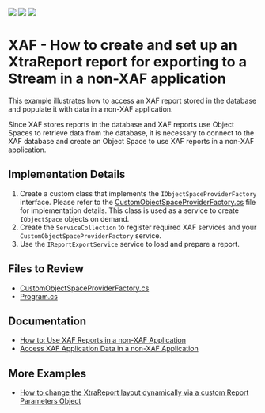 <!-- default badges list -->
![](https://img.shields.io/endpoint?url=https://codecentral.devexpress.com/api/v1/VersionRange/128588873/23.1.3%2B)
[![](https://img.shields.io/badge/Open_in_DevExpress_Support_Center-FF7200?style=flat-square&logo=DevExpress&logoColor=white)](https://supportcenter.devexpress.com/ticket/details/T275059)
[![](https://img.shields.io/badge/📖_How_to_use_DevExpress_Examples-e9f6fc?style=flat-square)](https://docs.devexpress.com/GeneralInformation/403183)
<!-- default badges end -->
# XAF - How to create and set up an XtraReport report for exporting to a Stream in a non-XAF application

This example illustrates how to access an XAF report stored in the database and populate it with data in a non-XAF application.

Since XAF stores reports in the database and XAF reports use Object Spaces to retrieve data from the database, it is necessary to connect to the XAF database and create an Object Space to use XAF reports in a non-XAF application.

## Implementation Details

1. Create a custom class that implements the `IObjectSpaceProviderFactory` interface. Please refer to the [CustomObjectSpaceProviderFactory.cs](CS/EFCore/ExportReportEF/ExportXAFReport/CustomObjectSpaceProviderFactory.cs) file for implementation details. This class is used as a service to create `IObjectSpace` objects on demand.
2. Create the `ServiceCollection` to register required XAF services and your `CustomObjectSpaceProviderFactory` service.
3. Use the `IReportExportService` service to load and prepare a report.


## Files to Review

- [CustomObjectSpaceProviderFactory.cs](CS/EFCore/ExportReportEF/ExportXAFReport/CustomObjectSpaceProviderFactory.cs)
- [Program.cs](CS/EFCore/ExportReportEF/ExportXAFReport/Program.cs)

## Documentation

- [How to: Use XAF Reports in a non-XAF Application](https://docs.devexpress.com/eXpressAppFramework/114515/shape-export-print-data/reports/task-based-help/how-to-use-xaf-reports-in-a-non-xaf-application)
- [Access XAF Application Data in a non-XAF Application](https://docs.devexpress.com/eXpressAppFramework/113709/data-manipulation-and-business-logic/access-xaf-application-data-in-a-non-xaf-application)

## More Examples

- [How to change the XtraReport layout dynamically via a custom Report Parameters Object](https://github.com/DevExpress-Examples/XAF_how-to-change-the-xtrareport-layout-dynamically-via-a-custom-report-parameters-object-e1930)

